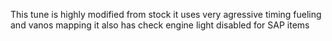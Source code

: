 This tune is highly modified from stock it uses very agressive timing fueling and vanos mapping 
it also has check engine light disabled for SAP items 